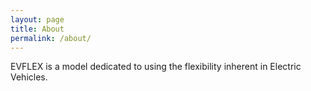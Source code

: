 ```yaml
---
layout: page
title: About
permalink: /about/
---
```


EVFLEX is a model dedicated to using the flexibility inherent in Electric Vehicles.
